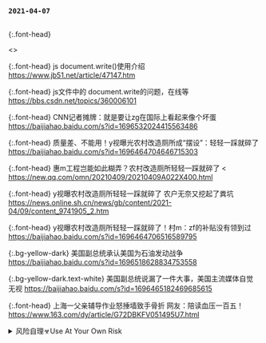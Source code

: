 ### `2021-04-07`
```tip
```
{:.font-head}

<>

{:.font-head}
js document.write()使用介绍
<https://www.jb51.net/article/47147.htm>

{:.font-head}
js文件中的 document.write的问题，在线等
<https://bbs.csdn.net/topics/360006101>

{:.font-head}
CNN记者摊牌：就是要让zg在国际上看起来像个坏蛋
<https://baijiahao.baidu.com/s?id=1696532024415563486>

{:.font-head}
质量差、不能用！y视曝光农村改造厕所成“摆设”：轻轻一踩就碎了
<https://baijiahao.baidu.com/s?id=1696464704646715303>

{:.font-head}
惠m工程岂能如此糊弄？农村改造厕所轻轻一踩就碎了
<
https://new.qq.com/omn/20210409/20210409A022X400.html
>

{:.font-head}
y视曝农村改造厕所轻轻一踩就碎了 农户无奈又挖起了粪坑
[
https://news.online.sh.cn/news/gb/content/2021-04/09/content_9741905_2.htm
](
https://news.online.sh.cn/news/gb/content/2021-04/09/content_9741905_2.htm
)

{:.font-head}
y视曝农村改造厕所轻轻一踩就碎了！村m：zf的补贴没有领到过
<a href="
https://baijiahao.baidu.com/s?id=1696464706516589795
">
https://baijiahao.baidu.com/s?id=1696464706516589795
</a>

{:.bg-yellow-dark}
美国副总统承认美国为石油发动战争
<https://baijiahao.baidu.com/s?id=1696518628834753558>

{:.bg-yellow-dark.text-white}
美国副总统说漏了一件大事，美国主流媒体自觉无视
<https://baijiahao.baidu.com/s?id=1696465182469685615>

{:.font-head}
上海一父亲辅导作业怒捶墙致手骨折 网友：陪读血压一百五！
<https://www.163.com/dy/article/G72DBKFV051495U7.html>

<details>
	<summary>风险自理☣Use At Your Own Risk</summary>

  {:.font-head}
  zg股市难道是即将沉没的泰坦尼克
  <http://finance.sina.com.cn/stock/stocktalk/20070512/13443586153.shtml>

</details>

<script type="text/javascript">

var ps1 = "https://slack-imgs.com/?url=";
var ru2 = "https://pbs.twimg.com/media/EySEWvyU8AIRssc?format=jpg&name=orig";

document.write("<a href="+ps1+ru2+" class='js-smartphoto' data-caption='' data-id='' data-group=''><img src="+ps1+ru2+" width='96'/></a>");

document.write("<a href='https://cn.bing.com/th?id=OHR.PhotographyEmperor_ZH-CN8188172143_UHD.jpg' class='js-smartphoto' data-caption='' data-id='' data-group=''><img src='https://cn.bing.com/th?id=OHR.PhotographyEmperor_ZH-CN8188172143_360x270.jpg' width='96'/></a>");

</script>
